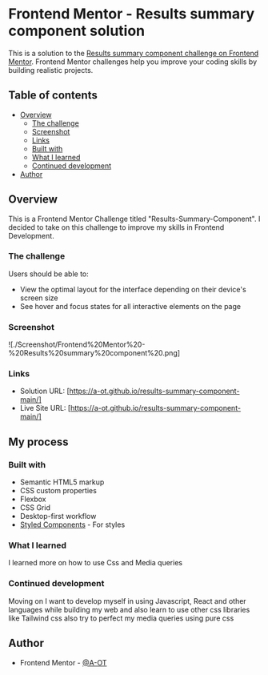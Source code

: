 # Frontend Mentor - Results summary component solution

This is a solution to the [Results summary component challenge on Frontend Mentor](https://www.frontendmentor.io/challenges/results-summary-component-CE_K6s0maV). Frontend Mentor challenges help you improve your coding skills by building realistic projects. 

## Table of contents

- [Overview](#overview)
  - [The challenge](#the-challenge)
  - [Screenshot](#screenshot)
  - [Links](#links)
  - [Built with](#built-with)
  - [What I learned](#what-i-learned)
  - [Continued development](#continued-development)
- [Author](#author)


## Overview

This is a Frontend Mentor Challenge titled "Results-Summary-Component". I decided to take on this challenge to improve my skills in Frontend Development.

### The challenge

Users should be able to:

- View the optimal layout for the interface depending on their device's screen size
- See hover and focus states for all interactive elements on the page

### Screenshot

![./Screenshot/Frontend%20Mentor%20-%20Results%20summary%20component%20.png]


### Links

- Solution URL: [https://a-ot.github.io/results-summary-component-main/]
- Live Site URL: [https://a-ot.github.io/results-summary-component-main/]
## My process

### Built with

- Semantic HTML5 markup
- CSS custom properties
- Flexbox
- CSS Grid
- Desktop-first workflow
- [Styled Components](https://styled-components.com/) - For styles

### What I learned

I learned more on how to use Css and Media queries

### Continued development

Moving on I want to develop myself in using Javascript, React and other languages while building my web and also learn to use other css libraries like Tailwind css also try to perfect my media queries using pure css

## Author

- Frontend Mentor - [@A-OT](https://www.frontendmentor.io/profile/A-OT)

